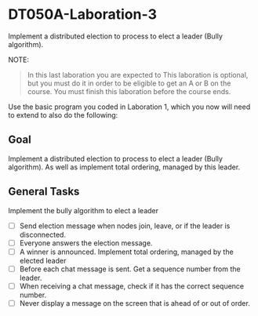 # DT050A-Laboration-3
Implement a distributed election to process to elect a leader (Bully algorithm).

NOTE:
> In this last laboration you are expected to  This laboration is optional, but you must do it in order to be eligible to get an A or B on the course. You must finish this laboration before the course ends.

Use the basic program you coded in Laboration 1, which you now will need to extend to also do the following:
## Goal 
Implement a distributed election to process to elect a leader (Bully algorithm). As well as implement total ordering, managed by this leader.

## General Tasks
Implement the bully algorithm to elect a leader
- [ ] Send election message when nodes join, leave, or if the leader is disconnected.
- [ ] Everyone answers the election message.
- [ ] A winner is announced.
Implement total ordering, managed by the elected leader
- [ ] Before each chat message is sent. Get a sequence number from the leader.
- [ ] When receiving a chat message, check if it has the correct sequence number.
- [ ] Never display a message on the screen that is ahead of or out of order.